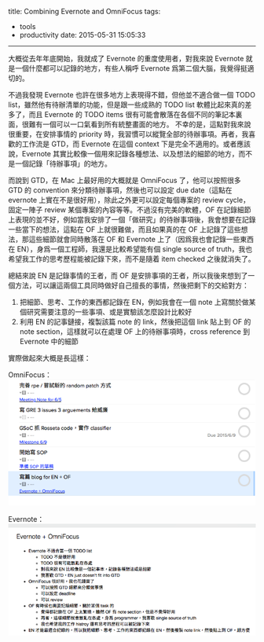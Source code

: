 title: Combining Evernote and OmniFocus
tags:
  - tools
  - productivity
date: 2015-05-31 15:05:33
---


大概從去年年底開始，我就成了 Evernote 的重度使用者，對我來說 Evernote 就是一個什麼都可以記錄的地方，有些人稱呼 Evernote 爲第二個大腦，我覺得挺適切的。

不過我發現 Evernote 也許在很多地方上表現得不錯，但他並不適合做一個 TODO list，雖然他有待辦清單的功能，但是跟一些成熟的 TODO list 軟體比起來真的差多了，而且 Evernote 的 TODO items 很有可能會散落在各個不同的筆記本裏面，很難有一個可以一口氣看到所有統整畫面的地方。
不幸的是，這點對我來說很重要，在安排事情的 priority 時，我習慣可以縱覽全部的待辦事項。再者，我喜歡的工作流是 GTD，而 Evernote 在這個 context 下是完全不適用的。或者應該說，Evernote 其實比較像一個用來記錄各種想法、以及想法的細節的地方，而不是一個記錄「待辦事項」的地方。

而說到 GTD，在 Mac 上最好用的大概就是 OmniFocus 了，他可以按照很多 GTD 的 convention 來分類待辦事項，然後也可以設定 due date（這點在 evernote 上實在不是很好用），除此之外更可以設定每個專案的 review cycle，固定一陣子 review 某個專案的內容等等。不過沒有完美的軟體，OF 在記錄細節上表現的並不好，例如當我安排了一個「做研究」的待辦事項後，我會想要在記錄一些當下的想法，這點在 OF 上就很難做，而且如果真的在 OF 上記錄了這些想法，那這些細節就會同時散落在 OF 和 Evernote 上了（因爲我也會記錄一些東西在 EN），身爲一個工程師，我還是比較希望能有個 single source of truth，我也希望我工作的思考歷程能被記錄下來，而不是隨着 item checked 之後就消失了。

總結來說 EN 是記錄事情的王者，而 OF 是安排事項的王者，所以我後來想到了一個方法，可以讓這兩個工具同時做好自己擅長的事情，然後把剩下的交給對方：

1. 把細節、思考、工作的東西都記錄在 EN，例如我會在一個 note 上寫關於做某個研究需要注意的一些事項、或是實驗該怎麼設計比較好
2. 利用 EN 的記事鏈接，複製該篇 note 的 link，然後把這個 link 貼上到 OF 的 note section，這樣就可以在處理 OF 上的待辦事項時，cross reference 到 Evernote 中的細節

實際做起來大概是長這樣：

OmniFocus：
![](/img/2015/5/31-omnifocus.png)

Evernote：
![](/img/2015/5/31-evernote.png)
